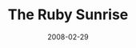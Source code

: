 ---
title: The Ruby Sunrise
date: 2008-02-29
closing_date: 2008-03-15
layout: productions
playbill:
Genres: 
- Play
Theatre: Theatre Jacksonville
Venue: Little Theatre
cast:
- Ruby: Miranda Lawson
- Henry: Joseph Walz
- Lois: Marcia Morgen-Cook
- Lulu: Tracy Olin
- Tad Rose: Josh Waller
- Martin Marcus: Roger Lowe
- Suzie Tyrone: Noelle Jaycox
- Paul Benjamin: Joseph Walz
- Ethel Reed: Marcia Morgen-Cook
- Elizabeth Hunter: Miranda Lawson
- Cameraman: Chaz Miller
- Make-up Girl: Jessica Palombo
- Assistant Director: TJ Kline
crew:
- Director: Shirley Sacks
- Technical Direcor: Jeffery L. Wagoner
- Assistant Technical Director: Jeremy Lambeth
- Scenic Design: Kelly J. Wagoner
- Lighting Design: Jeffery L. Wagoner
- Costume Design: Tracy Olin
- Stage Manager: Geoff Weeks
- Assistant Stage Manager: Rhianna Hurt
- Sound Design:
  - Shirley Sacks
  - Michael Lipp
- Technical Advisor: Sean Olin
- Properties:
  - Abigail Saenz
  - Mark Stater
  - Kelly J. Wagoner
- Light Board Operation: Gloria Pepe
- Costume Crew:
  - Sarah-Kate Braddy
  - Colleen Doherty
  - Jessica Judge
- Running Crew:
  - Greg Odenwald
  - Chaz Miller
  - Abigail Saenz
  - Meon Graham
  - Becca Runyan
  - Janna Pettegrew
- Sound Board Operator: Neal Thorburn
- Set Construction:
  - Greg Odenwald
  - Mark Stater
  - Rita Ferrar
  - Gloria Pepe
  - John McSweeney
  - Neal Thorburn
  - Chaz Miller
  - Stephen Brazile
  - Phillip Grow
  - Chris Stone
---